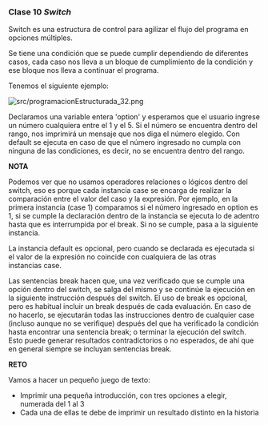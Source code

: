 ### Clase 10 *Switch*

Switch es una estructura de control para agilizar el flujo del programa en opciones múltiples.

Se tiene una condición que se puede cumplir dependiendo de diferentes casos, cada caso nos lleva a un bloque de cumplimiento de la condición y ese bloque nos lleva a continuar el programa.

Tenemos el siguiente ejemplo:

![src/programacionEstructurada_32.png](src/programacionEstructurada_32.png)

Declaramos una variable entera 'option' y esperamos que el usuario ingrese un número cualquiera entre el 1 y el 5. Si el número se encuentra dentro del rango, nos imprimirá un mensaje que nos diga el número elegido. Con default se ejecuta en caso de que el número ingresado no cumpla con ninguna de las condiciones, es decir, no se encuentra dentro del rango.

**NOTA**

Podemos ver que no usamos operadores relaciones o lógicos dentro del switch, eso es porque cada instancia case se encarga de realizar la comparación entre el valor del caso y la expresión. Por ejemplo, en la primera instancia (case 1) comparamos si el número ingresado en option es 1, si se cumple la declaración dentro de la instancia se ejecuta lo de adentro hasta que es interrumpida por el break. Si no se cumple, pasa a la siguiente instancia.

La instancia default es opcional, pero cuando se declarada es ejecutada si el valor de la expresión no coincide con cualquiera de las otras instancias case.

Las sentencias break hacen que, una vez verificado que se cumple una opción dentro del switch, se salga del mismo y se continúe la ejecución en la siguiente instrucción después del switch. El uso de break es opcional, pero es habitual incluir un break después de cada evaluación. En caso de no hacerlo, se ejecutarán todas las instrucciones dentro de cualquier case (incluso aunque no se verifique) después del que ha verificado la condición hasta encontrar una sentencia break; o terminar la ejecución del switch. Esto puede generar resultados contradictorios o no esperados, de ahí que en general siempre se incluyan sentencias break.

**RETO**

Vamos a hacer un pequeño juego de texto:

- Imprimir una pequeña introducción, con tres opciones a elegir, numerada del 1 al 3
- Cada una de ellas te debe de imprimir un resultado distinto en la historia
